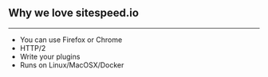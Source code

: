 ## Why we love sitespeed.io
* * *

 * You can use Firefox or Chrome
 * HTTP/2
 * Write your plugins
 * Runs on Linux/MacOSX/Docker
